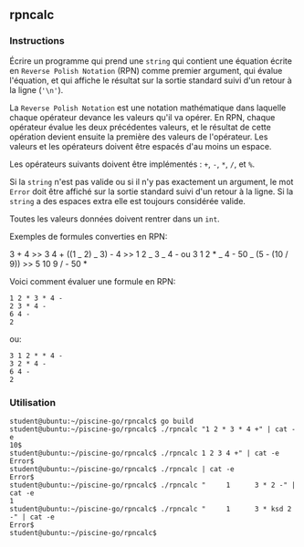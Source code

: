 ## rpncalc

### Instructions

Écrire un programme qui prend une `string` qui contient une équation écrite en `Reverse Polish Notation` (RPN) comme premier argument, qui évalue l'équation, et qui affiche le résultat sur la sortie standard suivi d'un retour à la ligne (`'\n'`).

La `Reverse Polish Notation` est une notation mathématique dans laquelle chaque opérateur devance les valeurs qu'il va opérer.
En RPN, chaque opérateur évalue les deux précédentes valeurs, et le résultat de cette opération devient ensuite la première des valeurs de l'opérateur. Les valeurs et les opérateurs doivent être espacés d'au moins un espace.

Les opérateurs suivants doivent être implémentés : `+`, `-`, `*`, `/`, et `%`.

Si la `string` n'est pas valide ou si il n'y pas exactement un argument, le mot `Error` doit être affiché sur la sortie standard suivi d'un retour à la ligne.
Si la `string` a des espaces extra elle est toujours considérée valide.

Toutes les valeurs données doivent rentrer dans un `int`.

Exemples de formules converties en RPN:

3 + 4 >> 3 4 +
((1 _ 2) _ 3) - 4 >> 1 2 _ 3 _ 4 - ou 3 1 2 \* _ 4 -
50 _ (5 - (10 / 9)) >> 5 10 9 / - 50 \*

Voici comment évaluer une formule en RPN:

```
1 2 * 3 * 4 -
2 3 * 4 -
6 4 -
2
```

ou:

```
3 1 2 * * 4 -
3 2 * 4 -
6 4 -
2
```

### Utilisation

```console
student@ubuntu:~/piscine-go/rpncalc$ go build
student@ubuntu:~/piscine-go/rpncalc$ ./rpncalc "1 2 * 3 * 4 +" | cat -e
10$
student@ubuntu:~/piscine-go/rpncalc$ ./rpncalc 1 2 3 4 +" | cat -e
Error$
student@ubuntu:~/piscine-go/rpncalc$ ./rpncalc | cat -e
Error$
student@ubuntu:~/piscine-go/rpncalc$ ./rpncalc "     1      3 * 2 -" | cat -e
1
student@ubuntu:~/piscine-go/rpncalc$ ./rpncalc "     1      3 * ksd 2 -" | cat -e
Error$
student@ubuntu:~/piscine-go/rpncalc$
```

